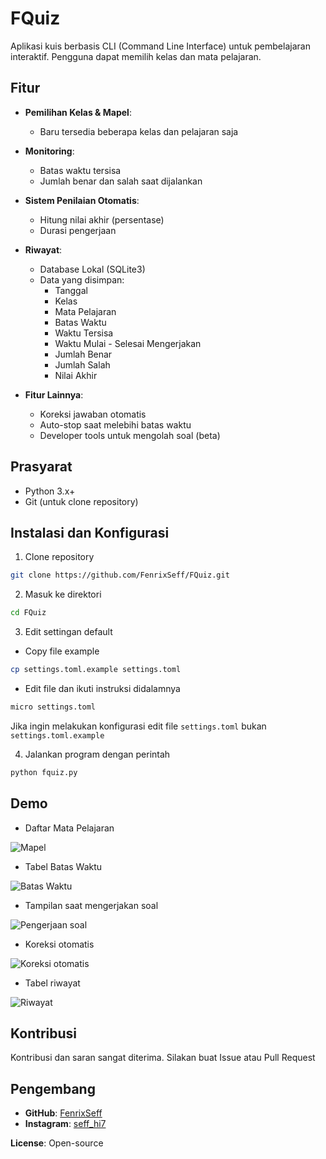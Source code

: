 # FQuiz

Aplikasi kuis berbasis CLI (Command Line Interface) untuk pembelajaran interaktif. Pengguna dapat memilih kelas dan mata pelajaran.

## Fitur
- **Pemilihan Kelas & Mapel**:
  - Baru tersedia beberapa kelas dan pelajaran saja

- **Monitoring**:
  - Batas waktu tersisa
  - Jumlah benar dan salah saat dijalankan

- **Sistem Penilaian Otomatis**:
  - Hitung nilai akhir (persentase)
  - Durasi pengerjaan

- **Riwayat**:
  - Database Lokal (SQLite3)
  - Data yang disimpan:
    - Tanggal
    - Kelas
    - Mata Pelajaran
    - Batas Waktu
    - Waktu Tersisa
    - Waktu Mulai - Selesai Mengerjakan
    - Jumlah Benar
    - Jumlah Salah
    - Nilai Akhir

- **Fitur Lainnya**:
  - Koreksi jawaban otomatis
  - Auto-stop saat melebihi batas waktu
  - Developer tools untuk mengolah soal (beta)

## Prasyarat
- Python 3.x+
- Git (untuk clone repository)

## Instalasi dan Konfigurasi

1. Clone repository

```bash
git clone https://github.com/FenrixSeff/FQuiz.git
```
2. Masuk ke direktori

```bash
cd FQuiz
```
3. Edit settingan default
  - Copy file example

```bash
cp settings.toml.example settings.toml
```
  - Edit file dan ikuti instruksi didalamnya

```bash
micro settings.toml
```
Jika ingin melakukan konfigurasi edit file `settings.toml` bukan `settings.toml.example`

4. Jalankan program dengan perintah

```bash
python fquiz.py
```
## Demo
- Daftar Mata Pelajaran

![Mapel](assets/new/contoh_daftar_pelajaran.jpg)

- Tabel Batas Waktu

![Batas Waktu](assets/new/contoh_daftar_batas_waktu.jpg)

- Tampilan saat mengerjakan soal

![Pengerjaan soal](assets/new/contoh_saat_mengerjakan_soal.jpg)

- Koreksi otomatis

![Koreksi otomatis](assets/new/contoh_hasil_koreksi.jpg)

- Tabel riwayat

![Riwayat](assets/new/contoh_riwayat.jpg)

## Kontribusi

Kontribusi dan saran sangat diterima. Silakan buat Issue atau Pull Request

## Pengembang

- **GitHub**: [FenrixSeff](https://github.com/FenrixSeff)
- **Instagram**: [seff_hi7](https://instagram.com/seff_hi7)

**License**: Open-source
